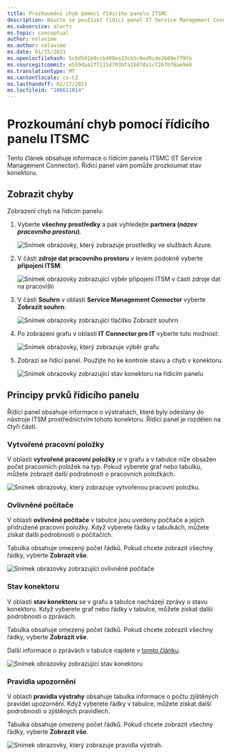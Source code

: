 ```yaml
---
title: Prozkoumání chyb pomocí řídicího panelu ITSMC
description: Naučte se používat řídicí panel IT Service Management Connector k prozkoumání chyb.
ms.subservice: alerts
ms.topic: conceptual
author: nolavime
ms.author: nolavime
ms.date: 01/15/2021
ms.openlocfilehash: 5cbd501b9ccb408ee23cb5c8ed9cde2689ef79fb
ms.sourcegitcommit: e559daa1f7115d703bfa1b87da1cf267bf6ae9e8
ms.translationtype: MT
ms.contentlocale: cs-CZ
ms.lasthandoff: 02/17/2021
ms.locfileid: "100611014"
---
```

# <a name="investigate-errors-by-using-the-itsmc-dashboard"></a>Prozkoumání chyb pomocí řídicího panelu ITSMC

Tento článek obsahuje informace o řídicím panelu ITSMC (IT Service Management Connector). Řídicí panel vám pomůže prozkoumat stav konektoru.

## <a name="view-errors"></a>Zobrazit chyby

Zobrazení chyb na řídicím panelu:

1. Vyberte **všechny prostředky** a pak vyhledejte **partnera (*název pracovního prostoru*)**.

   ![Snímek obrazovky, který zobrazuje prostředky ve službách Azure.](media/itsmc-definition/create-new-connection-from-resource.png)

2. V části **zdroje dat pracovního prostoru** v levém podokně vyberte **připojení ITSM**:

   ![Snímek obrazovky zobrazující výběr připojení ITSM v části zdroje dat na pracovišti](media/itsmc-overview/add-new-itsm-connection.png)

3. V části **Souhrn** v oblasti **Service Management Connector** vyberte **Zobrazit souhrn**:

   ![Snímek obrazovky zobrazující tlačítko Zobrazit souhrn](media/itsmc-resync-servicenow/dashboard-view-summary.png)

4. Po zobrazení grafu v oblasti **IT Connector pro IT** vyberte tuto možnost:

   ![Snímek obrazovky, který zobrazuje výběr grafu](media/itsmc-resync-servicenow/dashboard-graph-click.png)

5. Zobrazí se řídicí panel. Použijte ho ke kontrole stavu a chyb v konektoru.
   
   ![Snímek obrazovky zobrazující stav konektoru na řídicím panelu](media/itsmc-resync-servicenow/connector-dashboard.png)

## <a name="understand-dashboard-elements"></a>Principy prvků řídicího panelu

Řídicí panel obsahuje informace o výstrahách, které byly odeslány do nástroje ITSM prostřednictvím tohoto konektoru. Řídicí panel je rozdělen na čtyři části.

### <a name="created-work-items"></a>Vytvořené pracovní položky 

V oblasti **vytvořené pracovní položky** je v grafu a v tabulce níže obsažen počet pracovních položek na typ. Pokud vyberete graf nebo tabulku, můžete zobrazit další podrobnosti o pracovních položkách.

![Snímek obrazovky, který zobrazuje vytvořenou pracovní položku.](media/itsmc-resync-servicenow/itsm-dashboard-workitems.png)

### <a name="affected-computers"></a>Ovlivněné počítače 

V oblasti **ovlivněné počítače** v tabulce jsou uvedeny počítače a jejich přidružené pracovní položky. Když vyberete řádky v tabulkách, můžete získat další podrobnosti o počítačích.

Tabulka obsahuje omezený počet řádků. Pokud chcete zobrazit všechny řádky, vyberte **Zobrazit vše**.

![Snímek obrazovky zobrazující ovlivněné počítače](media/itsmc-resync-servicenow/itsm-dashboard-impacted-comp.png)

### <a name="connector-status"></a>Stav konektoru 

V oblasti **stav konektoru** se v grafu a tabulce nacházejí zprávy o stavu konektoru. Když vyberete graf nebo řádky v tabulce, můžete získat další podrobnosti o zprávách.

Tabulka obsahuje omezený počet řádků. Pokud chcete zobrazit všechny řádky, vyberte **Zobrazit vše**.

Další informace o zprávách v tabulce najdete v [tomto článku](itsmc-dashboard-errors.md).

![Snímek obrazovky zobrazující stav konektoru](media/itsmc-resync-servicenow/itsm-dashboard-connector-status.png)

### <a name="alert-rules"></a>Pravidla upozornění 

V oblasti **pravidla výstrahy** obsahuje tabulka informace o počtu zjištěných pravidel upozornění. Když vyberete řádky v tabulce, můžete získat další podrobnosti o zjištěných pravidlech.
    
Tabulka obsahuje omezený počet řádků. Pokud chcete zobrazit všechny řádky, vyberte **Zobrazit vše**.

![Snímek obrazovky, který zobrazuje pravidla výstrah.](media/itsmc-resync-servicenow/itsm-dashboard-alert-rules.png)
